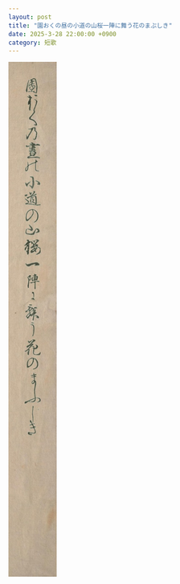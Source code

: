```yaml
---
layout: post
title: "園おくの昼の小道の山桜一陣に舞う花のまぶしき"
date: 2025-3-28 22:00:00 +0900
category: 短歌
---
```

![「そあん」で生成した『園おくの昼の小道の山桜一陣に舞う花のまぶしき』の短冊の画像](assets/tanka/tanka1d.jpg)